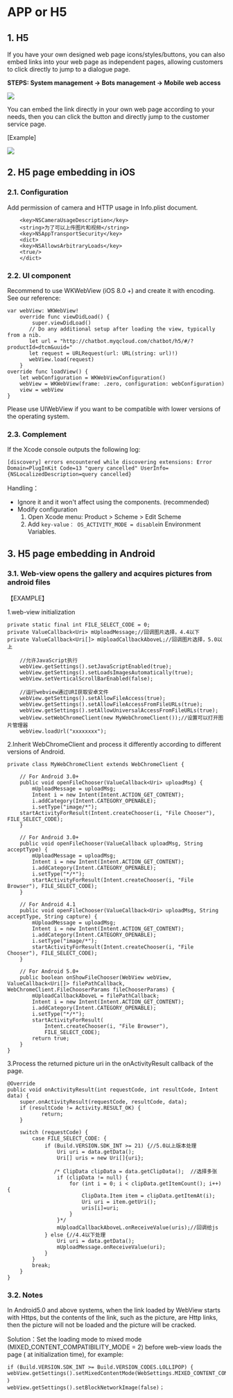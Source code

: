 # APP or H5

## 1. H5

If you have your own designed web page icons/styles/buttons, you can also embed links into your web page as independent pages, allowing customers to click directly to jump to a dialogue page.

**STEPS: System management -&gt; Bots management -&gt; Mobile web access**

![](../.gitbook/assets/image%20%287%29.png)

You can embed the link directly in your own web page according to your needs, then you can click the button and directly jump to the customer service page.

\[Example\]

![](../.gitbook/assets/screencapture-chatbot-myqcloud-chatbot-h5-2019-11-15-14_08_56.png)

## 2. H5 page embedding in iOS <a id="h5&#x9875;&#x9762;&#x5D4C;&#x5165;ios-app&#x65B9;&#x6848;"></a>

### 2.1. Configuration <a id="&#x5DE5;&#x7A0B;&#x914D;&#x7F6E;"></a>

Add permission of camera and HTTP usage in Info.plist document.

```text
    <key>NSCameraUsageDescription</key>
    <string>为了可以上传图片和视频</string>
    <key>NSAppTransportSecurity</key>
    <dict>
    <key>NSAllowsArbitraryLoads</key>
    <true/>
    </dict>
```

### 2.2. UI component <a id="ui&#x7EC4;&#x4EF6;"></a>

Recommend to use WKWebView \(iOS 8.0 +\) and create it with encoding. See our reference:

```text
var webView: WKWebView!
    override func viewDidLoad() {
        super.viewDidLoad()
       // Do any additional setup after loading the view, typically from a nib.
       let url = "http://chatbot.myqcloud.com/chatbot/h5/#/?productId=dtcm&uuid="
       let request = URLRequest(url: URL(string: url)!)
       webView.load(request)
    }
override func loadView() {
    let webConfiguration = WKWebViewConfiguration()
    webView = WKWebView(frame: .zero, configuration: webConfiguration)
    view = webView
}
```

Please use UIWebView if you want to be compatible with lower versions of the operating system.

### 2.3. Complement <a id="&#x8865;&#x5145;"></a>

If the Xcode console outputs the following log:

```text
[discovery] errors encountered while discovering extensions: Error Domain=PlugInKit Code=13 "query cancelled" UserInfo={NSLocalizedDescription=query cancelled}
```

Handling：

* Ignore it and it won't affect using the components. \(recommended\)
* Modify configuration
  1. Open Xcode menu: Product &gt; Scheme &gt; Edit Scheme
  2.  Add `key-value： OS_ACTIVITY_MODE = disable`in Environment Variables. 

## 3. H5 page embedding in Android <a id="h5&#x9875;&#x9762;&#x5D4C;&#x5165;android-app&#x65B9;&#x6848;"></a>

### 3.1. Web-view opens the gallery and acquires pictures from android files <a id="webview&#x6253;&#x5F00;&#x56FE;&#x5E93;&#x5E76;&#x83B7;&#x53D6;android&#x6587;&#x4EF6;&#x56FE;&#x7247;"></a>

【EXAMPLE】

1.web-view initialization

```text
private static final int FILE_SELECT_CODE = 0;
private ValueCallback<Uri> mUploadMessage;//回调图片选择，4.4以下
private ValueCallback<Uri[]> mUploadCallbackAboveL;//回调图片选择，5.0以上

    //允许JavaScript执行
    webView.getSettings().setJavaScriptEnabled(true);
    webView.getSettings().setLoadsImagesAutomatically(true);
    webView.setVerticalScrollBarEnabled(false);

    //运行webview通过URI获取安卓文件
    webView.getSettings().setAllowFileAccess(true);
    webView.getSettings().setAllowFileAccessFromFileURLs(true);
    webView.getSettings().setAllowUniversalAccessFromFileURLs(true);
    webView.setWebChromeClient(new MyWebChromeClient());//设置可以打开图片管理器
    webView.loadUrl("xxxxxxxx");
```

2.Inherit WebChromeClient and process it differently according to different versions of Android.

```text
private class MyWebChromeClient extends WebChromeClient {

    // For Android 3.0+
    public void openFileChooser(ValueCallback<Uri> uploadMsg) {
        mUploadMessage = uploadMsg;
        Intent i = new Intent(Intent.ACTION_GET_CONTENT);
        i.addCategory(Intent.CATEGORY_OPENABLE);
        i.setType("image/*");
    startActivityForResult(Intent.createChooser(i, "File Chooser"), FILE_SELECT_CODE);
    }

    // For Android 3.0+
    public void openFileChooser(ValueCallback uploadMsg, String acceptType) {
        mUploadMessage = uploadMsg;
        Intent i = new Intent(Intent.ACTION_GET_CONTENT);
        i.addCategory(Intent.CATEGORY_OPENABLE);
        i.setType("*/*");
        startActivityForResult(Intent.createChooser(i, "File Browser"), FILE_SELECT_CODE);
    }

    // For Android 4.1
    public void openFileChooser(ValueCallback<Uri> uploadMsg, String acceptType, String capture) {
        mUploadMessage = uploadMsg;
        Intent i = new Intent(Intent.ACTION_GET_CONTENT);
        i.addCategory(Intent.CATEGORY_OPENABLE);
        i.setType("image/*");
        startActivityForResult(Intent.createChooser(i, "File Chooser"), FILE_SELECT_CODE);
    }

    // For Android 5.0+
    public boolean onShowFileChooser(WebView webView, ValueCallback<Uri[]> filePathCallback, WebChromeClient.FileChooserParams fileChooserParams) {
        mUploadCallbackAboveL = filePathCallback;
        Intent i = new Intent(Intent.ACTION_GET_CONTENT);
        i.addCategory(Intent.CATEGORY_OPENABLE);
        i.setType("*/*");
        startActivityForResult(
            Intent.createChooser(i, "File Browser"),
            FILE_SELECT_CODE);
        return true;
    }
}
```

3.Process the returned picture uri in the onActivityResult callback of the page.

```text
@Override
public void onActivityResult(int requestCode, int resultCode, Intent data) {
    super.onActivityResult(requestCode, resultCode, data);
    if (resultCode != Activity.RESULT_OK) {
           return;
    }

    switch (requestCode) {
        case FILE_SELECT_CODE: {
            if (Build.VERSION.SDK_INT >= 21) {//5.0以上版本处理
                Uri uri = data.getData();
                Uri[] uris = new Uri[]{uri};

               /* ClipData clipData = data.getClipData();  //选择多张
                if (clipData != null) {
                    for (int i = 0; i < clipData.getItemCount(); i++) {
                        ClipData.Item item = clipData.getItemAt(i);
                        Uri uri = item.getUri();
                        uris[i]=uri;
                    }
                }*/
                mUploadCallbackAboveL.onReceiveValue(uris);//回调给js
            } else {//4.4以下处理
                Uri uri = data.getData();
                mUploadMessage.onReceiveValue(uri);
            }
        }
        break;
    }
}
```

### 3.2. Notes <a id="&#x6CE8;&#x610F;&#x4E8B;&#x9879;"></a>

In Android5.0 and above systems, when the link loaded by WebView starts with Https, but the contents of the link, such as the picture, are Http links, then the picture will not be loaded and the picture will be cracked.

Solution：Set the loading mode to mixed mode \(MIXED\_CONTENT\_COMPATIBILITY\_MODE = 2\) before web-view loads the page \( at initialization time\), for example:

```text
if (Build.VERSION.SDK_INT >= Build.VERSION_CODES.LOLLIPOP) {
webView.getSettings().setMixedContentMode(WebSettings.MIXED_CONTENT_COMPATIBILITY_MODE);
｝
webView.getSettings().setBlockNetworkImage(false)；
```




